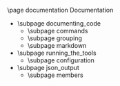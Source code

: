\page documentation Documentation

- \subpage documenting_code
    - \subpage commands
    - \subpage grouping
    - \subpage markdown
- \subpage running_the_tools
    - \subpage configuration
- \subpage json_output
    - \subpage members
